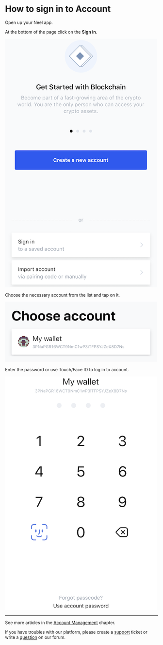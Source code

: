 # How to sign in to Account

Open up your Neel app.

At the bottom of the page click on the **Sign in**.

![](/neel-client/mobile-apps/_assets/account_restoring_ios_01.png)

Choose the necessary account from the list and tap on it.

![](/neel-client/mobile-apps/_assets/login_page_02.png)

Enter the password or use Touch/Face ID to log in to account.

![](/neel-client/mobile-apps/_assets/login_page_03.png)

___

See more articles in the [Account Management](/neel-client/mobile-apps/android/account-management.md) chapter.

If you have troubles with our platform, please create a [support](https://support.neelplatform.com/) ticket or write a [question](https://forum.neelplatform.com/) on our forum.
